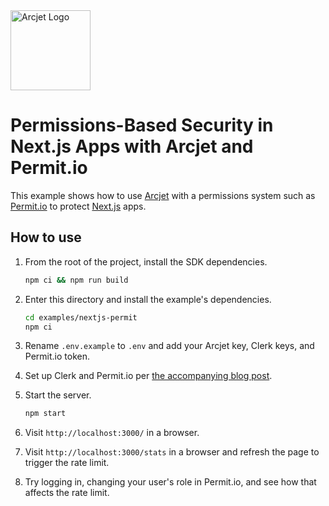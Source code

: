 <a href="https://arcjet.com" target="_arcjet-home">
  <picture>
    <source media="(prefers-color-scheme: dark)" srcset="https://arcjet.com/logo/arcjet-dark-lockup-voyage-horizontal.svg">
    <img src="https://arcjet.com/logo/arcjet-light-lockup-voyage-horizontal.svg" alt="Arcjet Logo" height="128" width="auto">
  </picture>
</a>

# Permissions-Based Security in Next.js Apps with Arcjet and Permit.io

This example shows how to use [Arcjet](https://arcjet.com/) with a permissions system such as [Permit.io](https://www.permit.io/) to protect [Next.js](https://nextjs.org/) apps.

## How to use

1. From the root of the project, install the SDK dependencies.

   ```bash
   npm ci && npm run build
   ```

2. Enter this directory and install the example's dependencies.

   ```bash
   cd examples/nextjs-permit
   npm ci
   ```

3. Rename `.env.example` to `.env` and add your Arcjet key, Clerk keys, and Permit.io token.

4. Set up Clerk and Permit.io per [the accompanying blog post](https://blog.arcjet.com/permissions-based-security-in-nextjs-with-arcjet-and-permitio/).

4. Start the server.

   ```bash
   npm start
   ```

5. Visit `http://localhost:3000/` in a browser.

6. Visit `http://localhost:3000/stats` in a browser and refresh the page to trigger the rate limit.

7. Try logging in, changing your user's role in Permit.io, and see how that affects the rate limit.
